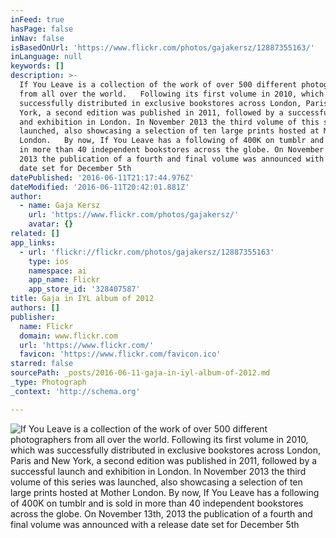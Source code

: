 ```yaml
---
inFeed: true
hasPage: false
inNav: false
isBasedOnUrl: 'https://www.flickr.com/photos/gajakersz/12887355163/'
inLanguage: null
keywords: []
description: >-
  If You Leave is a collection of the work of over 500 different photographers
  from all over the world.   Following its first volume in 2010, which was
  successfully distributed in exclusive bookstores across London, Paris and New
  York, a second edition was published in 2011, followed by a successful launch
  and exhibition in London. In November 2013 the third volume of this series was
  launched, also showcasing a selection of ten large prints hosted at Mother
  London.   By now, If You Leave has a following of 400K on tumblr and is sold
  in more than 40 independent bookstores across the globe. On November 13th,
  2013 the publication of a fourth and final volume was announced with a release
  date set for December 5th
datePublished: '2016-06-11T21:17:44.976Z'
dateModified: '2016-06-11T20:42:01.881Z'
author:
  - name: Gaja Kersz
    url: 'https://www.flickr.com/photos/gajakersz/'
    avatar: {}
related: []
app_links:
  - url: 'flickr://flickr.com/photos/gajakersz/12887355163'
    type: ios
    namespace: ai
    app_name: Flickr
    app_store_id: '328407587'
title: Gaja in IYL album of 2012
authors: []
publisher:
  name: Flickr
  domain: www.flickr.com
  url: 'https://www.flickr.com/'
  favicon: 'https://www.flickr.com/favicon.ico'
starred: false
sourcePath: _posts/2016-06-11-gaja-in-iyl-album-of-2012.md
_type: Photograph
_context: 'http://schema.org'

---
```

![If You Leave is a collection of the work of over 500 different photographers from all over the world.   Following its first volume in 2010, which was successfully distributed in exclusive bookstores across London, Paris and New York, a second edition was published in 2011, followed by a successful launch and exhibition in London. In November 2013 the third volume of this series was launched, also showcasing a selection of ten large prints hosted at Mother London.   By now, If You Leave has a following of 400K on tumblr and is sold in more than 40 independent bookstores across the globe. On November 13th, 2013 the publication of a fourth and final volume was announced with a release date set for December 5th](https://s3-us-west-2.amazonaws.com/the-grid-img/p/6d0ab3ebde8d065ffd380c8510f264bf370a78b3.jpg)